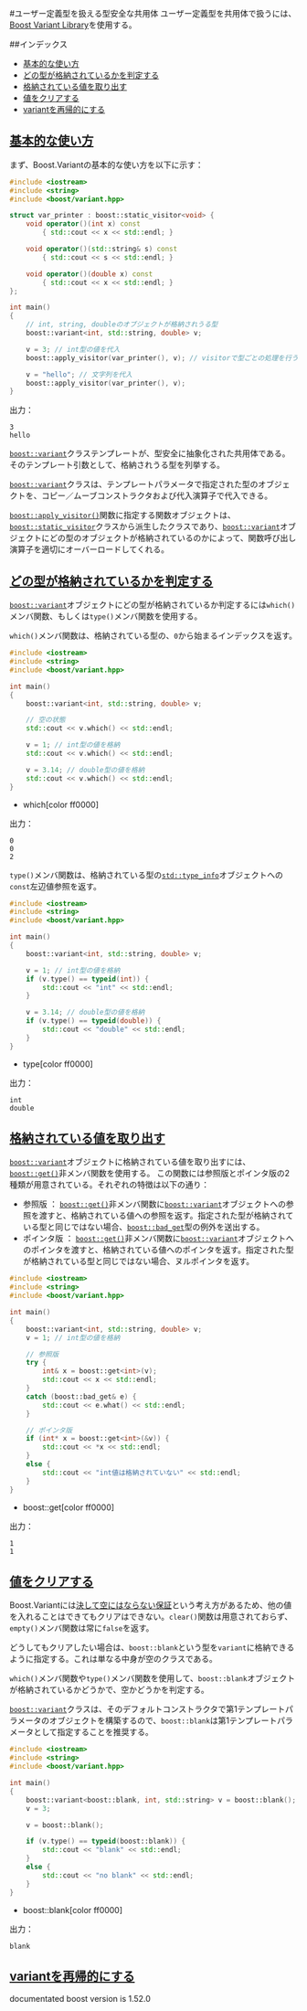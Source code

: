 #ユーザー定義型を扱える型安全な共用体
ユーザー定義型を共用体で扱うには、[Boost Variant Library](http://www.boost.org/doc/libs/release/doc/html/variant.html)を使用する。


##インデックス
- [基本的な使い方](#basic-usage)
- [どの型が格納されているかを判定する](#which-type)
- [格納されている値を取り出す](#get-value)
- [値をクリアする](#clear)
- [variantを再帰的にする](#recursive-variant)


## <a name="basic-usage" href="basic-usage">基本的な使い方</a>
まず、Boost.Variantの基本的な使い方を以下に示す：

```cpp
#include <iostream>
#include <string>
#include <boost/variant.hpp>

struct var_printer : boost::static_visitor<void> {
    void operator()(int x) const
        { std::cout << x << std::endl; }

    void operator()(std::string& s) const
        { std::cout << s << std::endl; }

    void operator()(double x) const
        { std::cout << x << std::endl; }
};

int main()
{
    // int, string, doubleのオブジェクトが格納されうる型
    boost::variant<int, std::string, double> v;

    v = 3; // int型の値を代入
    boost::apply_visitor(var_printer(), v); // visitorで型ごとの処理を行う

    v = "hello"; // 文字列を代入
    boost::apply_visitor(var_printer(), v);
}
```

出力：
```
3
hello
```

[`boost::variant`](http://www.boost.org/doc/libs/release/doc/html/boost/variant.html)クラステンプレートが、型安全に抽象化された共用体である。そのテンプレート引数として、格納されうる型を列挙する。

[`boost::variant`](http://www.boost.org/doc/libs/release/doc/html/boost/variant.html)クラスは、テンプレートパラメータで指定された型のオブジェクトを、コピー／ムーブコンストラクタおよび代入演算子で代入できる。

[`boost::apply_visitor()`](http://www.boost.org/doc/libs/release/doc/html/boost/apply_visitor.html)関数に指定する関数オブジェクトは、[`boost::static_visitor`](http://www.boost.org/doc/libs/release/doc/html/boost/static_visitor.html)クラスから派生したクラスであり、[`boost::variant`](http://www.boost.org/doc/libs/release/doc/html/boost/variant.html)オブジェクトにどの型のオブジェクトが格納されているのかによって、関数呼び出し演算子を適切にオーバーロードしてくれる。


## <a name="which-type" href="which-type">どの型が格納されているかを判定する</a>
[`boost::variant`](http://www.boost.org/doc/libs/release/doc/html/boost/variant.html)オブジェクトにどの型が格納されているか判定するには`which()`メンバ関数、もしくは`type()`メンバ関数を使用する。

`which()`メンバ関数は、格納されている型の、`0`から始まるインデックスを返す。

```cpp
#include <iostream>
#include <string>
#include <boost/variant.hpp>

int main()
{
    boost::variant<int, std::string, double> v;

    // 空の状態
    std::cout << v.which() << std::endl;

    v = 1; // int型の値を格納
    std::cout << v.which() << std::endl;

    v = 3.14; // double型の値を格納
    std::cout << v.which() << std::endl;
}
```
* which[color ff0000]

出力：
```
0
0
2
```

`type()`メンバ関数は、格納されている型の[`std::type_info`](http://cpprefjp.github.io/reference/typeinfo/type_info.html)オブジェクトへの`const`左辺値参照を返す。

```cpp
#include <iostream>
#include <string>
#include <boost/variant.hpp>

int main()
{
    boost::variant<int, std::string, double> v;

    v = 1; // int型の値を格納
    if (v.type() == typeid(int)) {
        std::cout << "int" << std::endl;
    }

    v = 3.14; // double型の値を格納
    if (v.type() == typeid(double)) {
        std::cout << "double" << std::endl;
    }
}
```
* type[color ff0000]

出力：
```
int
double
```


## <a name="get-value" href="get-value">格納されている値を取り出す</a>
[`boost::variant`](http://www.boost.org/doc/libs/release/doc/html/boost/variant.html)オブジェクトに格納されている値を取り出すには、[`boost::get()`](http://www.boost.org/doc/libs/1_52_0/doc/html/boost/get_id1950197.html)非メンバ関数を使用する。
この関数には参照版とポインタ版の2種類が用意されている。それぞれの特徴は以下の通り：

- 参照版 ： [`boost::get()`](http://www.boost.org/doc/libs/1_52_0/doc/html/boost/get_id1950197.html)非メンバ関数に[`boost::variant`](http://www.boost.org/doc/libs/release/doc/html/boost/variant.html)オブジェクトへの参照を渡すと、格納されている値への参照を返す。指定された型が格納されている型と同じではない場合、[`boost::bad_get`](http://www.boost.org/doc/libs/release/doc/html/boost/bad_get.html)型の例外を送出する。
- ポインタ版 ： [`boost::get()`](http://www.boost.org/doc/libs/1_52_0/doc/html/boost/get_id1950197.html)非メンバ関数に[`boost::variant`](http://www.boost.org/doc/libs/release/doc/html/boost/variant.html)オブジェクトへのポインタを渡すと、格納されている値へのポインタを返す。指定された型が格納されている型と同じではない場合、ヌルポインタを返す。

```cpp
#include <iostream>
#include <string>
#include <boost/variant.hpp>

int main()
{
    boost::variant<int, std::string, double> v;
    v = 1; // int型の値を格納

    // 参照版
    try {
        int& x = boost::get<int>(v);
        std::cout << x << std::endl;
    }
    catch (boost::bad_get& e) {
        std::cout << e.what() << std::endl;
    }

    // ポインタ版
    if (int* x = boost::get<int>(&v)) {
        std::cout << *x << std::endl;
    }
    else {
        std::cout << "int値は格納されていない" << std::endl;
    }
}
```
* boost::get[color ff0000]

出力：
```
1
1
```


## <a name="clear" href="clear">値をクリアする</a>
Boost.Variantには[決して空にはならない保証](http://www.boost.org/doc/libs/release/doc/html/variant/design.html#variant.design.never-empty)という考え方があるため、他の値を入れることはできてもクリアはできない。`clear()`関数は用意されておらず、`empty()`メンバ関数は常に`false`を返す。

どうしてもクリアしたい場合は、`boost::blank`という型を`variant`に格納できるように指定する。これは単なる中身が空のクラスである。

`which()`メンバ関数や`type()`メンバ関数を使用して、`boost::blank`オブジェクトが格納されているかどうかで、空かどうかを判定する。

[`boost::variant`](http://www.boost.org/doc/libs/release/doc/html/boost/variant.html)クラスは、そのデフォルトコンストラクタで第1テンプレートパラメータのオブジェクトを構築するので、`boost::blank`は第1テンプレートパラメータとして指定することを推奨する。

```cpp
#include <iostream>
#include <string>
#include <boost/variant.hpp>

int main()
{
    boost::variant<boost::blank, int, std::string> v = boost::blank();
    v = 3;

    v = boost::blank();

    if (v.type() == typeid(boost::blank)) {
        std::cout << "blank" << std::endl;
    }
    else {
        std::cout << "no blank" << std::endl;
    }
}
```
* boost::blank[color ff0000]

出力：
```
blank
```

## <a name="recursive-variant" href="recursive-variant">variantを再帰的にする</a>


documentated boost version is 1.52.0
